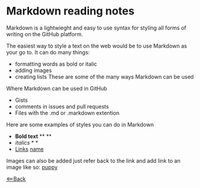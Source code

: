 # Markdown reading notes
 Markdown is a lightwieght and easy to use syntax for styling all forms of writing on the GitHub platform.

 The easiest way to style a text on the web would be to use Markdown as your go to. It can do many things:
  - formatting words as bold or italic
  - adding images
  - creating lists
These are some of the many ways Markdown can be used

Where Markdown can be used in GitHub 
  - Gists
  - comments in issues and pull requests
  - Files with the .md or .markdown extention


  Here are some examples of styles you can do in Markdown
   - **Bold text**  ** **
   - *italics*      * *
   - [Links](http://manpages.ubuntu.com/manpages/artful/en/man7/man-pages.7.html)       [ name ]( webpage )


   Images can also be added just refer back to the link and add link to an image like so:
   [puppy](https://images.unsplash.com/photo-1565643985681-5869a70e733f?ixlib=rb-1.2.1&ixid=eyJhcHBfaWQiOjEyMDd9&auto=format&fit=crop&w=500&q=60)


[<==Back](README.md)
